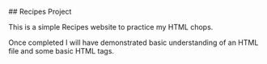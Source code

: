 ## Recipes Project

This is a simple Recipes website to practice my HTML chops. 

Once completed I will have demonstrated basic understanding of an HTML file
and some basic HTML tags. 